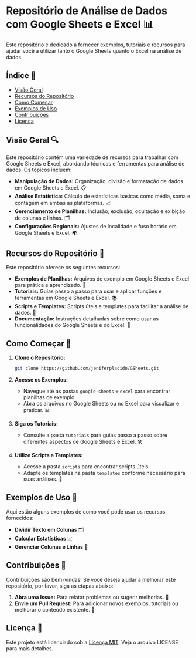 # Repositório de Análise de Dados com Google Sheets e Excel 📊

Este repositório é dedicado a fornecer exemplos, tutoriais e recursos para ajudar você a utilizar tanto o Google Sheets quanto o Excel na análise de dados.

## Índice 📑

- [Visão Geral](#visão-geral)
- [Recursos do Repositório](#recursos-do-repositório)
- [Como Começar](#como-começar)
- [Exemplos de Uso](#exemplos-de-uso)
- [Contribuições](#contribuições)
- [Licença](#licença)

## Visão Geral 🔍

Este repositório contém uma variedade de recursos para trabalhar com Google Sheets e Excel, abordando técnicas e ferramentas para análise de dados. Os tópicos incluem:

- **Manipulação de Dados:** Organização, divisão e formatação de dados em Google Sheets e Excel. 📋
- **Análise Estatística:** Cálculo de estatísticas básicas como média, soma e contagem em ambas as plataformas. 📈
- **Gerenciamento de Planilhas:** Inclusão, exclusão, ocultação e exibição de colunas e linhas. 🗂️
- **Configurações Regionais:** Ajustes de localidade e fuso horário em Google Sheets e Excel. 🌍

## Recursos do Repositório 🔧

Este repositório oferece os seguintes recursos:

- **Exemplos de Planilhas:** Arquivos de exemplo em Google Sheets e Excel para prática e aprendizado. 📂
- **Tutoriais:** Guias passo a passo para usar e aplicar funções e ferramentas em Google Sheets e Excel. 📚
- **Scripts e Templates:** Scripts úteis e templates para facilitar a análise de dados. 📝
- **Documentação:** Instruções detalhadas sobre como usar as funcionalidades do Google Sheets e do Excel. 📖

## Como Começar 🚀

1. **Clone o Repositório:**

   ```bash
   git clone https://github.com/jeniferplacido/GSheets.git
   ```

2. **Acesse os Exemplos:**

   - Navegue até as pastas `google-sheets` e `excel` para encontrar planilhas de exemplo.
   - Abra os arquivos no Google Sheets ou no Excel para visualizar e praticar. 📊

3. **Siga os Tutoriais:**

   - Consulte a pasta `tutoriais` para guias passo a passo sobre diferentes aspectos de Google Sheets e Excel. 🛠️

4. **Utilize Scripts e Templates:**

   - Acesse a pasta `scripts` para encontrar scripts úteis.
   - Adapte os templates na pasta `templates` conforme necessário para suas análises. 🎨

## Exemplos de Uso 🧩

Aqui estão alguns exemplos de como você pode usar os recursos fornecidos:

- **Dividir Texto em Colunas** 🗂️
- **Calcular Estatísticas**  📈
- **Gerenciar Colunas e Linhas**  🔄

## Contribuições 🤝

Contribuições são bem-vindas! Se você deseja ajudar a melhorar este repositório, por favor, siga as etapas abaixo:

1. **Abra uma Issue:** Para relatar problemas ou sugerir melhorias. 📝
2. **Envie um Pull Request:** Para adicionar novos exemplos, tutoriais ou melhorar o conteúdo existente. 🚀

## Licença 📝

Este projeto está licenciado sob a [Licença MIT](LICENSE). Veja o arquivo LICENSE para mais detalhes.

